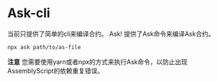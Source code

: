 # Ask-cli

当前只提供了简单的cli来编译合约。 Ask! 提供了Ask命令来编译Ask合约。

```sh
npx ask path/to/as-file
```

**注意** 您需要使用yarn或者npx的方式来执行Ask命令，以防止出现AssemblyScript的依赖重复错误。

